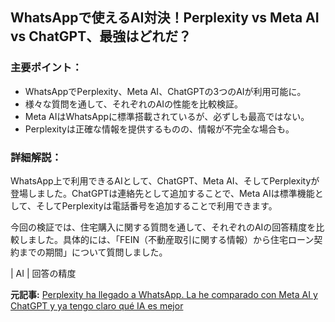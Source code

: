 ## WhatsAppで使えるAI対決！Perplexity vs Meta AI vs ChatGPT、最強はどれだ？

### 主要ポイント：

* WhatsAppでPerplexity、Meta AI、ChatGPTの3つのAIが利用可能に。
* 様々な質問を通して、それぞれのAIの性能を比較検証。
* Meta AIはWhatsAppに標準搭載されているが、必ずしも最高ではない。
* Perplexityは正確な情報を提供するものの、情報が不完全な場合も。

### 詳細解説：

WhatsApp上で利用できるAIとして、ChatGPT、Meta AI、そしてPerplexityが登場しました。ChatGPTは連絡先として追加することで、Meta AIは標準機能として、そしてPerplexityは電話番号を追加することで利用できます。

今回の検証では、住宅購入に関する質問を通して、それぞれのAIの回答精度を比較しました。具体的には、「FEIN（不動産取引に関する情報）から住宅ローン契約までの期間」について質問しました。

| AI | 回答の精度 

**元記事:** [Perplexity ha llegado a WhatsApp. La he comparado con Meta AI y ChatGPT y ya tengo claro qué IA es mejor](https://www.xatakamovil.com/aplicaciones/perplexity-ha-llegado-a-whatsapp-compararlo-meta-ai-chatgpt-tengo-claro-que-ia-funciona-mejor)